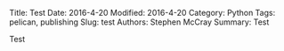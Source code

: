 Title: Test
Date: 2016-4-20
Modified: 2016-4-20
Category: Python
Tags: pelican, publishing
Slug: test
Authors: Stephen McCray
Summary: Test

Test